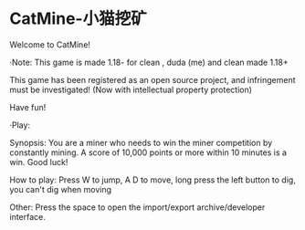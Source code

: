 # CatMine-小猫挖矿

Welcome to CatMine!

·Note: This game is made 1.18- for clean , duda (me) and clean made 1.18+ 

This game has been registered as an open source project, and infringement must be investigated! (Now with intellectual property protection)

Have fun!

·Play:

  Synopsis: You are a miner who needs to win the miner competition by constantly mining. A score of 10,000 points or more within 10 minutes is a win. Good luck!
  
  How to play: Press W to jump, A D to move, long press the left button to dig, you can't dig when moving
  
  Other: Press the space to open the import/export archive/developer interface.
